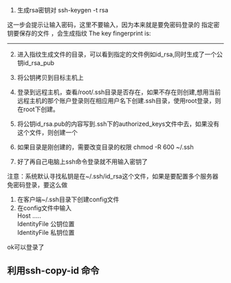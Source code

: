 1. 生成rsa密钥对
ssh-keygen -t rsa

这一步会提示让输入密码，这里不要输入，因为本来就是要免密码登录的
指定密钥要保存的文件 ，会生成指纹
The key fingerprint is:
***********

2. 进入指纹生成文件的目录，可以看到指定的文件例如id_rsa,同时生成了一个公钥id_rsa_pub

3. 将公钥拷贝到目标主机上  
  1. 登录到远程主机，查看/root/.ssh目录是否存在，如果不存在则创建,想用当前远程主机的那个账户登录则在相应用户名下创建.ssh目录，使用root登录，则在root下创建。

  2. 将公钥id_rsa.pub的内容写到.ssh下的authorized_keys文件中去，如果没有这个文件，则创建一个

  3. 如果目录是刚创建的，需要改变目录的权限 chmod -R 600 ~/.ssh

  4. 好了再自己电脑上ssh命令登录就不用输入密钥了

注意：系统默认寻找私钥是在~/.ssh/id_rsa这个文件，如果是要配置多个服务器免密码登录，要这么做  
  1. 在客户端~/.ssh目录下创建config文件  
  2. 在config文件中输入  
Host .....  
IdentityFile 公钥位置  
IdentityFile 私钥位置  

ok可以登录了  

## 利用ssh-copy-id 命令

